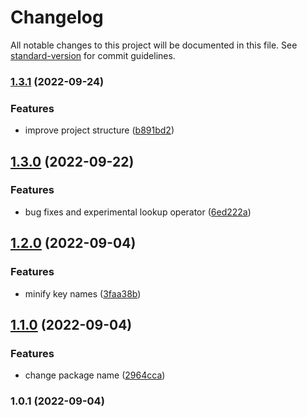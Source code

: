 # Changelog

All notable changes to this project will be documented in this file. See [standard-version](https://github.com/conventional-changelog/standard-version) for commit guidelines.

### [1.3.1](https://github.com/seia-soto/vertical-radix/compare/v1.3.0...v1.3.1) (2022-09-24)


### Features

* improve project structure ([b891bd2](https://github.com/seia-soto/vertical-radix/commit/b891bd25bb9987946e2c955ba4746ee2aff4c10c))

## [1.3.0](https://github.com/seia-soto/vertical-radix/compare/v1.2.0...v1.3.0) (2022-09-22)


### Features

* bug fixes and experimental lookup operator ([6ed222a](https://github.com/seia-soto/vertical-radix/commit/6ed222aecb6e6ab92214159577074a193ebb025c))

## [1.2.0](https://github.com/seia-soto/vertical-radix/compare/v1.1.0...v1.2.0) (2022-09-04)


### Features

* minify key names ([3faa38b](https://github.com/seia-soto/vertical-radix/commit/3faa38b92afea96e7142795bda0c6defc8567c85))

## [1.1.0](https://github.com/seia-soto/vertical-radix/compare/v1.0.1...v1.1.0) (2022-09-04)


### Features

* change package name ([2964cca](https://github.com/seia-soto/vertical-radix/commit/2964cca81b7a043e05969de64cd53bc6d34a9abb))

### 1.0.1 (2022-09-04)
